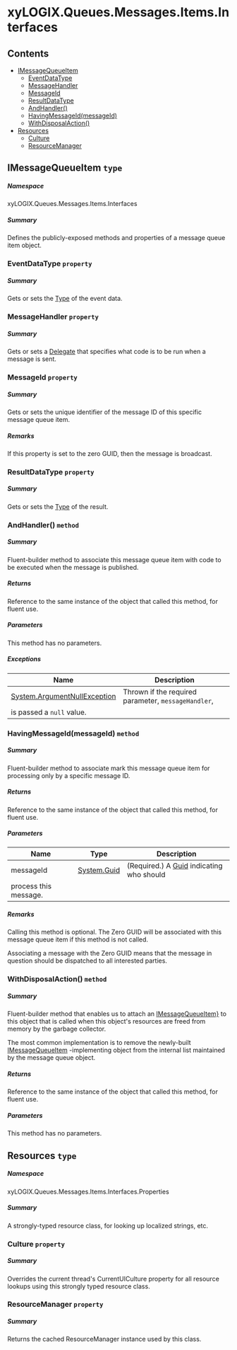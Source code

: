 <a name='assembly'></a>
# xyLOGIX.Queues.Messages.Items.Interfaces

## Contents

- [IMessageQueueItem](#T-xyLOGIX-Queues-Messages-Items-Interfaces-IMessageQueueItem 'xyLOGIX.Queues.Messages.Items.Interfaces.IMessageQueueItem')
  - [EventDataType](#P-xyLOGIX-Queues-Messages-Items-Interfaces-IMessageQueueItem-EventDataType 'xyLOGIX.Queues.Messages.Items.Interfaces.IMessageQueueItem.EventDataType')
  - [MessageHandler](#P-xyLOGIX-Queues-Messages-Items-Interfaces-IMessageQueueItem-MessageHandler 'xyLOGIX.Queues.Messages.Items.Interfaces.IMessageQueueItem.MessageHandler')
  - [MessageId](#P-xyLOGIX-Queues-Messages-Items-Interfaces-IMessageQueueItem-MessageId 'xyLOGIX.Queues.Messages.Items.Interfaces.IMessageQueueItem.MessageId')
  - [ResultDataType](#P-xyLOGIX-Queues-Messages-Items-Interfaces-IMessageQueueItem-ResultDataType 'xyLOGIX.Queues.Messages.Items.Interfaces.IMessageQueueItem.ResultDataType')
  - [AndHandler()](#M-xyLOGIX-Queues-Messages-Items-Interfaces-IMessageQueueItem-AndHandler-System-Delegate- 'xyLOGIX.Queues.Messages.Items.Interfaces.IMessageQueueItem.AndHandler(System.Delegate)')
  - [HavingMessageId(messageId)](#M-xyLOGIX-Queues-Messages-Items-Interfaces-IMessageQueueItem-HavingMessageId-System-Guid- 'xyLOGIX.Queues.Messages.Items.Interfaces.IMessageQueueItem.HavingMessageId(System.Guid)')
  - [WithDisposalAction()](#M-xyLOGIX-Queues-Messages-Items-Interfaces-IMessageQueueItem-WithDisposalAction-System-Action{xyLOGIX-Queues-Messages-Items-Interfaces-IMessageQueueItem}- 'xyLOGIX.Queues.Messages.Items.Interfaces.IMessageQueueItem.WithDisposalAction(System.Action{xyLOGIX.Queues.Messages.Items.Interfaces.IMessageQueueItem})')
- [Resources](#T-xyLOGIX-Queues-Messages-Items-Interfaces-Properties-Resources 'xyLOGIX.Queues.Messages.Items.Interfaces.Properties.Resources')
  - [Culture](#P-xyLOGIX-Queues-Messages-Items-Interfaces-Properties-Resources-Culture 'xyLOGIX.Queues.Messages.Items.Interfaces.Properties.Resources.Culture')
  - [ResourceManager](#P-xyLOGIX-Queues-Messages-Items-Interfaces-Properties-Resources-ResourceManager 'xyLOGIX.Queues.Messages.Items.Interfaces.Properties.Resources.ResourceManager')

<a name='T-xyLOGIX-Queues-Messages-Items-Interfaces-IMessageQueueItem'></a>
## IMessageQueueItem `type`

##### Namespace

xyLOGIX.Queues.Messages.Items.Interfaces

##### Summary

Defines the publicly-exposed methods and properties of a message queue
item object.

<a name='P-xyLOGIX-Queues-Messages-Items-Interfaces-IMessageQueueItem-EventDataType'></a>
### EventDataType `property`

##### Summary

Gets or sets the [Type](http://msdn.microsoft.com/query/dev14.query?appId=Dev14IDEF1&l=EN-US&k=k:System.Type 'System.Type') of the event data.

<a name='P-xyLOGIX-Queues-Messages-Items-Interfaces-IMessageQueueItem-MessageHandler'></a>
### MessageHandler `property`

##### Summary

Gets or sets a [Delegate](http://msdn.microsoft.com/query/dev14.query?appId=Dev14IDEF1&l=EN-US&k=k:System.Delegate 'System.Delegate') that specifies what
code is to be run when a message is sent.

<a name='P-xyLOGIX-Queues-Messages-Items-Interfaces-IMessageQueueItem-MessageId'></a>
### MessageId `property`

##### Summary

Gets or sets the unique identifier of the message ID of this
specific message queue item.

##### Remarks

If this property is set to the zero GUID, then the message is broadcast.

<a name='P-xyLOGIX-Queues-Messages-Items-Interfaces-IMessageQueueItem-ResultDataType'></a>
### ResultDataType `property`

##### Summary

Gets or sets the [Type](http://msdn.microsoft.com/query/dev14.query?appId=Dev14IDEF1&l=EN-US&k=k:System.Type 'System.Type') of the result.

<a name='M-xyLOGIX-Queues-Messages-Items-Interfaces-IMessageQueueItem-AndHandler-System-Delegate-'></a>
### AndHandler() `method`

##### Summary

Fluent-builder method to associate this message queue item with code
to be executed when the message is published.

##### Returns

Reference to the same instance of the object that called this
method, for fluent use.

##### Parameters

This method has no parameters.

##### Exceptions

| Name | Description |
| ---- | ----------- |
| [System.ArgumentNullException](http://msdn.microsoft.com/query/dev14.query?appId=Dev14IDEF1&l=EN-US&k=k:System.ArgumentNullException 'System.ArgumentNullException') | Thrown if the required parameter, `messageHandler`,
is passed a `null` value. |

<a name='M-xyLOGIX-Queues-Messages-Items-Interfaces-IMessageQueueItem-HavingMessageId-System-Guid-'></a>
### HavingMessageId(messageId) `method`

##### Summary

Fluent-builder method to associate mark this message queue item for
processing only by a specific message ID.

##### Returns

Reference to the same instance of the object that called this
method, for fluent use.

##### Parameters

| Name | Type | Description |
| ---- | ---- | ----------- |
| messageId | [System.Guid](http://msdn.microsoft.com/query/dev14.query?appId=Dev14IDEF1&l=EN-US&k=k:System.Guid 'System.Guid') | (Required.) A [Guid](http://msdn.microsoft.com/query/dev14.query?appId=Dev14IDEF1&l=EN-US&k=k:System.Guid 'System.Guid') indicating who should
process this message. |

##### Remarks

Calling this method is optional. The Zero GUID will be associated
with this message queue item if this method is not called.



Associating a message with the Zero GUID means that the message in
question should be dispatched to all interested parties.

<a name='M-xyLOGIX-Queues-Messages-Items-Interfaces-IMessageQueueItem-WithDisposalAction-System-Action{xyLOGIX-Queues-Messages-Items-Interfaces-IMessageQueueItem}-'></a>
### WithDisposalAction() `method`

##### Summary

Fluent-builder method that enables us to attach an
[IMessageQueueItem}](http://msdn.microsoft.com/query/dev14.query?appId=Dev14IDEF1&l=EN-US&k=k:System.Action 'System.Action{xyLOGIX.Queues.Messages.Interfaces.IMessageQueueItem}')
to this object that is called when this object's resources are freed
from memory by the garbage collector.



The most common implementation is to remove the newly-built
[IMessageQueueItem](#T-xyLOGIX-Queues-Messages-Interfaces-IMessageQueueItem 'xyLOGIX.Queues.Messages.Interfaces.IMessageQueueItem')
-implementing object from the internal list maintained by the
message queue object.

##### Returns

Reference to the same instance of the object that called this
method, for fluent use.

##### Parameters

This method has no parameters.

<a name='T-xyLOGIX-Queues-Messages-Items-Interfaces-Properties-Resources'></a>
## Resources `type`

##### Namespace

xyLOGIX.Queues.Messages.Items.Interfaces.Properties

##### Summary

A strongly-typed resource class, for looking up localized strings, etc.

<a name='P-xyLOGIX-Queues-Messages-Items-Interfaces-Properties-Resources-Culture'></a>
### Culture `property`

##### Summary

Overrides the current thread's CurrentUICulture property for all
  resource lookups using this strongly typed resource class.

<a name='P-xyLOGIX-Queues-Messages-Items-Interfaces-Properties-Resources-ResourceManager'></a>
### ResourceManager `property`

##### Summary

Returns the cached ResourceManager instance used by this class.
